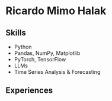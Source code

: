 # Ricardo Mimo Halak

## Skills 
- Python
- Pandas, NumPy, Matplotlib
- PyTorch, TensorFlow
- LLMs
- Time Series Analysis & Forecasting

## Experiences

<!--

-->
